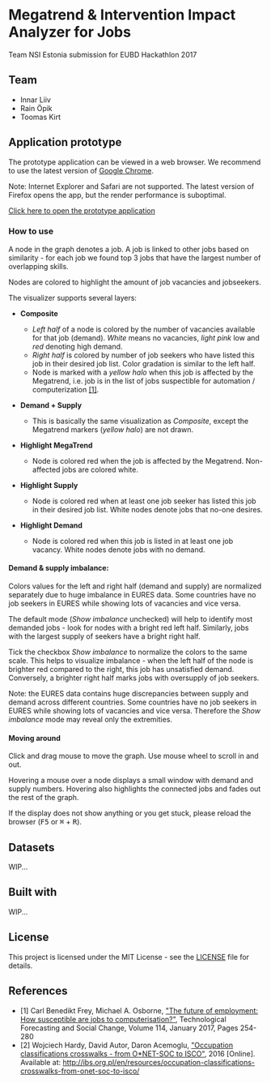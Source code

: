 # Megatrend & Intervention Impact Analyzer for Jobs
Team NSI Estonia submission for EUBD Hackathlon 2017 

## Team
* Innar Liiv
* Rain Öpik
* Toomas Kirt


## Application prototype

The prototype application can be viewed in a web browser. 
We recommend to use the latest version of [Google Chrome](https://www.google.com/chrome/browser/desktop/index.html). 

Note: Internet Explorer and Safari are not supported. The latest version of Firefox opens the app, but the render performance is suboptimal. 


[Click here to open the prototype application](https://rainopik.github.io/eubdhack-megatrend/)

### How to use

A node in the graph denotes a job. A job is linked to other jobs based on similarity - for each job we found top 3
jobs that have the largest number of overlapping skills. 

Nodes are colored to highlight the amount of job vacancies and jobseekers.  

The visualizer supports several layers:
* **Composite**
  * *Left half* of a node is colored by the number of vacancies available for that job (demand). *White* means no vacancies, 
*light pink* low and *red* denoting high demand. 
  * *Right half* is colored by number of job seekers who have listed this job in their desired job list. Color gradation is similar to 
  the left half.
  * Node is marked with a *yellow halo* when this job is affected by the Megatrend, i.e. job is in the list of jobs suspectible for automation / computerization [[1]](#ref1).

* **Demand + Supply**
  * This is basically the same visualization as *Composite*, except the Megatrend markers (*yellow halo*) are not drawn.

* **Highlight MegaTrend**
  * Node is colored red when the job is affected by the Megatrend. Non-affected jobs are colored white. 

* **Highlight Supply**
  * Node is colored red when at least one job seeker has listed this job in their desired job list. White nodes denote jobs that no-one desires.

* **Highlight Demand**
  * Node is colored red when this job is listed in at least one job vacancy. White nodes denote jobs with no demand.


#### Demand & supply imbalance:

Colors values for the left and right half (demand and supply) are normalized separately due to huge imbalance in EURES data. 
Some countries have no job seekers in EURES while showing lots of vacancies and vice versa.

The default mode (*Show imbalance* unchecked) will help to identify most demanded jobs - look for nodes with a bright red left half.
Similarly, jobs with the largest supply of seekers have a bright right half.
  
Tick the checkbox *Show imbalance* to normalize the colors to the same scale. This helps to visualize imbalance -
 when the left half of the node is brighter red compared to the right, this job has unsatisfied demand. Conversely, a brighter right half marks jobs with oversupply of job seekers.

Note: the EURES data contains huge discrepancies between supply and demand across different countries. 
Some countries have no job seekers in EURES while showing lots of vacancies and vice versa. Therefore the *Show imbalance* mode may reveal only the extremities.


#### Moving around

Click and drag mouse to move the graph. Use mouse wheel to scroll in and out.
 
Hovering a mouse over a node displays a small window with demand and supply numbers. Hovering also highlights the connected jobs and fades out the rest of the graph. 

If the display does not show anything or you get stuck, please reload the browser (<kbd>F5</kbd> or <kbd>⌘</kbd> + <kbd>R</kbd>).



## Datasets

WIP...


## Built with

WIP...


## License

This project is licensed under the MIT License - see the [LICENSE](LICENSE) file for details.


## References

* <a name="ref1"></a>\[1] Carl Benedikt Frey, Michael A. Osborne, ["The future of employment: How susceptible are jobs to computerisation?"](http://www.sciencedirect.com/science/article/pii/S0040162516302244), Technological Forecasting and Social Change, Volume 114, January 2017, Pages 254-280
* <a name="ref2"></a>\[2] Wojciech Hardy, David Autor, Daron Acemoglu, ["Occupation classifications crosswalks - from O*NET-SOC to ISCO"](http://ibs.org.pl/en/resources/occupation-classifications-crosswalks-from-onet-soc-to-isco/), 2016 \[Online]. Available at: http://ibs.org.pl/en/resources/occupation-classifications-crosswalks-from-onet-soc-to-isco/ 
